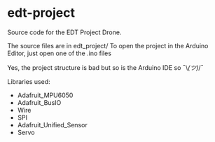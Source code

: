 # edt-project
Source code for the EDT Project Drone.

The source files are in edt_project/
To open the project in the Arduino Editor, just open one of the .ino files

Yes, the project structure is bad but so is the Arduino IDE so ¯\\_(ツ)_/¯



Libraries used:

- Adafruit_MPU6050
- Adafruit_BusIO
- Wire
- SPI
- Adafruit_Unified_Sensor
- Servo